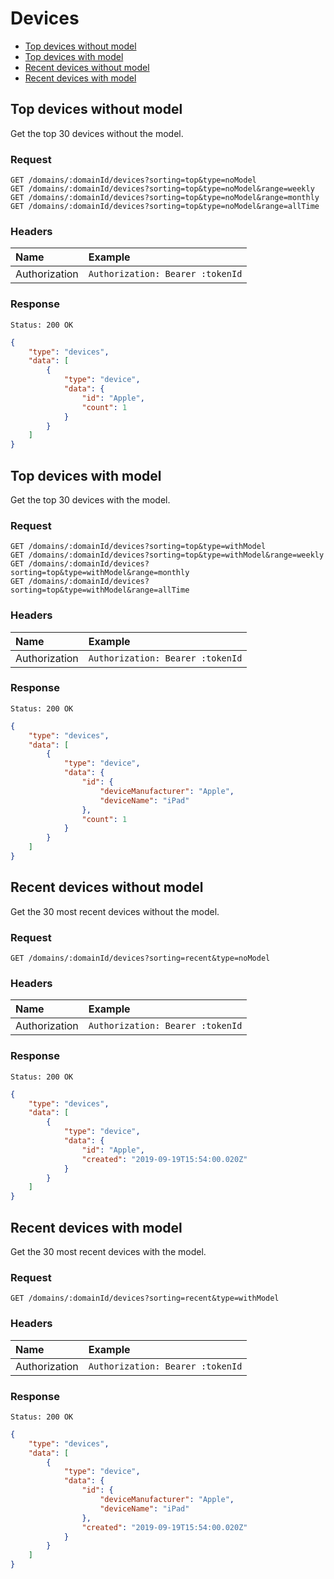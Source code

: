# Devices

- [Top devices without model](#top-devices-without-model)
- [Top devices with model](#top-devices-with-model)
- [Recent devices without model](#recent-devices-without-model)
- [Recent devices with model](#recent-devices-with-model)

## Top devices without model

Get the top 30 devices without the model.

### Request

```
GET /domains/:domainId/devices?sorting=top&type=noModel
GET /domains/:domainId/devices?sorting=top&type=noModel&range=weekly
GET /domains/:domainId/devices?sorting=top&type=noModel&range=monthly
GET /domains/:domainId/devices?sorting=top&type=noModel&range=allTime
```

### Headers

| Name | Example |
|:-----------|:------------|
| Authorization | `Authorization: Bearer :tokenId` |

### Response

```
Status: 200 OK
```

```json
{
	"type": "devices",
	"data": [
		{
			"type": "device",
			"data": {
				"id": "Apple",
				"count": 1
			}
		}
	]
}
```

## Top devices with model

Get the top 30 devices with the model.

### Request

```
GET /domains/:domainId/devices?sorting=top&type=withModel
GET /domains/:domainId/devices?sorting=top&type=withModel&range=weekly
GET /domains/:domainId/devices?sorting=top&type=withModel&range=monthly
GET /domains/:domainId/devices?sorting=top&type=withModel&range=allTime
```

### Headers

| Name | Example |
|:-----------|:------------|
| Authorization | `Authorization: Bearer :tokenId` |

### Response

```
Status: 200 OK
```

```json
{
	"type": "devices",
	"data": [
		{
			"type": "device",
			"data": {
				"id": {
					"deviceManufacturer": "Apple",
					"deviceName": "iPad"
				},
				"count": 1
			}
		}
	]
}
```

## Recent devices without model

Get the 30 most recent devices without the model.

### Request

```
GET /domains/:domainId/devices?sorting=recent&type=noModel
```

### Headers

| Name | Example |
|:-----------|:------------|
| Authorization | `Authorization: Bearer :tokenId` |

### Response

```
Status: 200 OK
```

```json
{
	"type": "devices",
	"data": [
		{
			"type": "device",
			"data": {
				"id": "Apple",
				"created": "2019-09-19T15:54:00.020Z"
			}
		}
	]
}
```

## Recent devices with model

Get the 30 most recent devices with the model.

### Request

```
GET /domains/:domainId/devices?sorting=recent&type=withModel
```

### Headers

| Name | Example |
|:-----------|:------------|
| Authorization | `Authorization: Bearer :tokenId` |

### Response

```
Status: 200 OK
```

```json
{
	"type": "devices",
	"data": [
		{
			"type": "device",
			"data": {
				"id": {
					"deviceManufacturer": "Apple",
					"deviceName": "iPad"
				},
				"created": "2019-09-19T15:54:00.020Z"
			}
		}
	]
}
```